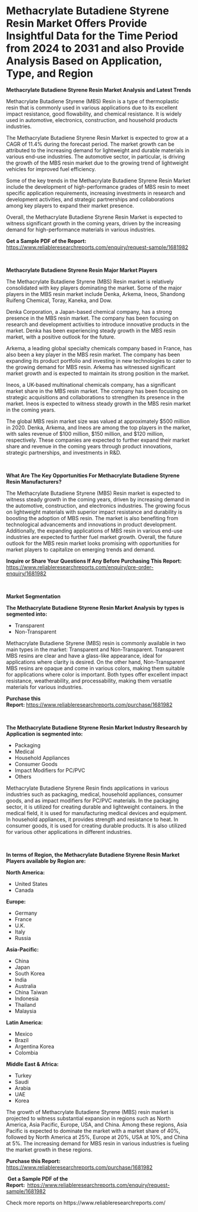 <p><h1>Methacrylate Butadiene Styrene Resin Market Offers Provide Insightful Data for the Time Period from 2024 to 2031 and also Provide Analysis Based on Application, Type, and Region</h1></p><p><strong>Methacrylate Butadiene Styrene Resin Market Analysis and Latest Trends</strong></p>
<p><p>Methacrylate Butadiene Styrene (MBS) Resin is a type of thermoplastic resin that is commonly used in various applications due to its excellent impact resistance, good flowability, and chemical resistance. It is widely used in automotive, electronics, construction, and household products industries.</p><p>The Methacrylate Butadiene Styrene Resin Market is expected to grow at a CAGR of 11.4% during the forecast period. The market growth can be attributed to the increasing demand for lightweight and durable materials in various end-use industries. The automotive sector, in particular, is driving the growth of the MBS resin market due to the growing trend of lightweight vehicles for improved fuel efficiency.</p><p>Some of the key trends in the Methacrylate Butadiene Styrene Resin Market include the development of high-performance grades of MBS resin to meet specific application requirements, increasing investments in research and development activities, and strategic partnerships and collaborations among key players to expand their market presence.</p><p>Overall, the Methacrylate Butadiene Styrene Resin Market is expected to witness significant growth in the coming years, driven by the increasing demand for high-performance materials in various industries.</p></p>
<p><strong>Get a Sample PDF of the Report:&nbsp;</strong> <a href="https://www.reliableresearchreports.com/enquiry/request-sample/1681982">https://www.reliableresearchreports.com/enquiry/request-sample/1681982</a></p>
<p>&nbsp;</p>
<p><strong>Methacrylate Butadiene Styrene Resin Major Market Players</strong></p>
<p><p>The Methacrylate Butadiene Styrene (MBS) Resin market is relatively consolidated with key players dominating the market. Some of the major players in the MBS resin market include Denka, Arkema, Ineos, Shandong Ruifeng Chemical, Toray, Kaneka, and Dow.</p><p>Denka Corporation, a Japan-based chemical company, has a strong presence in the MBS resin market. The company has been focusing on research and development activities to introduce innovative products in the market. Denka has been experiencing steady growth in the MBS resin market, with a positive outlook for the future.</p><p>Arkema, a leading global specialty chemicals company based in France, has also been a key player in the MBS resin market. The company has been expanding its product portfolio and investing in new technologies to cater to the growing demand for MBS resin. Arkema has witnessed significant market growth and is expected to maintain its strong position in the market.</p><p>Ineos, a UK-based multinational chemicals company, has a significant market share in the MBS resin market. The company has been focusing on strategic acquisitions and collaborations to strengthen its presence in the market. Ineos is expected to witness steady growth in the MBS resin market in the coming years.</p><p>The global MBS resin market size was valued at approximately $500 million in 2020. Denka, Arkema, and Ineos are among the top players in the market, with sales revenue of $100 million, $150 million, and $120 million, respectively. These companies are expected to further expand their market share and revenue in the coming years through product innovations, strategic partnerships, and investments in R&D.</p></p>
<p>&nbsp;</p>
<p><strong>What Are The Key Opportunities For Methacrylate Butadiene Styrene Resin Manufacturers?</strong></p>
<p><p>The Methacrylate Butadiene Styrene (MBS) Resin market is expected to witness steady growth in the coming years, driven by increasing demand in the automotive, construction, and electronics industries. The growing focus on lightweight materials with superior impact resistance and durability is boosting the adoption of MBS resin. The market is also benefiting from technological advancements and innovations in product development. Additionally, the expanding applications of MBS resin in various end-use industries are expected to further fuel market growth. Overall, the future outlook for the MBS resin market looks promising with opportunities for market players to capitalize on emerging trends and demand.</p></p>
<p><strong>Inquire or Share Your Questions If Any Before Purchasing This Report:</strong> <a href="https://www.reliableresearchreports.com/enquiry/pre-order-enquiry/1681982">https://www.reliableresearchreports.com/enquiry/pre-order-enquiry/1681982</a></p>
<p>&nbsp;</p>
<p><strong>Market Segmentation</strong></p>
<p><strong>The Methacrylate Butadiene Styrene Resin Market Analysis by types is segmented into:</strong></p>
<p><ul><li>Transparent</li><li>Non-Transparent</li></ul></p>
<p><p>Methacrylate Butadiene Styrene (MBS) resin is commonly available in two main types in the market: Transparent and Non-Transparent. Transparent MBS resins are clear and have a glass-like appearance, ideal for applications where clarity is desired. On the other hand, Non-Transparent MBS resins are opaque and come in various colors, making them suitable for applications where color is important. Both types offer excellent impact resistance, weatherability, and processability, making them versatile materials for various industries.</p></p>
<p><strong>Purchase this Report:&nbsp;</strong><a href="https://www.reliableresearchreports.com/purchase/1681982">https://www.reliableresearchreports.com/purchase/1681982</a></p>
<p>&nbsp;</p>
<p><strong>The Methacrylate Butadiene Styrene Resin Market Industry Research by Application is segmented into:</strong></p>
<p><ul><li>Packaging</li><li>Medical</li><li>Household Appliances</li><li>Consumer Goods</li><li>Impact Modifiers for PC/PVC</li><li>Others</li></ul></p>
<p><p>Methacrylate Butadiene Styrene Resin finds applications in various industries such as packaging, medical, household appliances, consumer goods, and as impact modifiers for PC/PVC materials. In the packaging sector, it is utilized for creating durable and lightweight containers. In the medical field, it is used for manufacturing medical devices and equipment. In household appliances, it provides strength and resistance to heat. In consumer goods, it is used for creating durable products. It is also utilized for various other applications in different industries.</p></p>
<p>&nbsp;</p>
<p><strong>In terms of Region, the Methacrylate Butadiene Styrene Resin Market Players available by Region are:</strong></p>
<p>
    <p> <strong> North America: </strong>
        <ul>
            <li>United States</li>
            <li>Canada</li>
        </ul>
        </p> 
    <p> <strong> Europe: </strong>
        <ul>
            <li>Germany</li>
            <li>France</li>
            <li>U.K.</li>
            <li>Italy</li>
            <li>Russia</li>
        </ul>
        </p> 
    <p> <strong> Asia-Pacific: </strong>
        <ul>
            <li>China</li>
            <li>Japan</li>
            <li>South Korea</li>
            <li>India</li>
            <li>Australia</li>
            <li>China Taiwan</li>
            <li>Indonesia</li>
            <li>Thailand</li>
            <li>Malaysia</li>
        </ul>
        </p> 
    <p> <strong> Latin America: </strong>
        <ul>
            <li>Mexico</li>
            <li>Brazil</li>
            <li>Argentina Korea</li>
            <li>Colombia</li>
        </ul>
        </p> 
    <p> <strong> Middle East & Africa: </strong>
        <ul>
            <li>Turkey</li>
            <li>Saudi</li>
            <li>Arabia</li>
            <li>UAE</li>
            <li>Korea</li>
        </ul>
    </p>
    </p>
<p><p>The growth of Methacrylate Butadiene Styrene (MBS) resin market is projected to witness substantial expansion in regions such as North America, Asia Pacific, Europe, USA, and China. Among these regions, Asia Pacific is expected to dominate the market with a market share of 40%, followed by North America at 25%, Europe at 20%, USA at 10%, and China at 5%. The increasing demand for MBS resin in various industries is fueling the market growth in these regions.</p></p>
<p><strong>Purchase this Report: </strong><a href="https://www.reliableresearchreports.com/purchase/1681982">https://www.reliableresearchreports.com/purchase/1681982</a></p>
<p>&nbsp;<strong>Get a Sample PDF of the Report:&nbsp;&nbsp;</strong><a href="https://www.reliableresearchreports.com/enquiry/request-sample/1681982">https://www.reliableresearchreports.com/enquiry/request-sample/1681982</a></p>
<p><strong></strong></p>
<p>Check more reports on https://www.reliableresearchreports.com/</p>